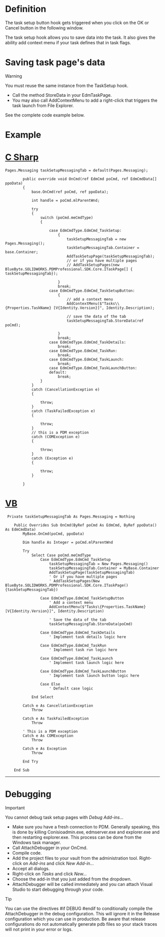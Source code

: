 # Definition

The task setup button hook gets triggered when you click on the OK or Cancel button in the following window.

The task setup hook allows you to save data into the task. It also gives the ability add context menu if your task defines that in task flags. 


# Saving task page's data

>[!WARNING]
> You must reuse the same instance from the TaskSetup hook.

- Call the method StoreData in your EdmTaskPage.
- You may also call AddContextMenu to add a right-click that triggers the task launch from File Explorer.


See the complete code example below.

# Example


# [C Sharp](#tab/cs)
```
Pages.Messaging taskSetupMessagingTab = default(Pages.Messaging);
       
        public override void OnCmd(ref EdmCmd poCmd, ref EdmCmdData[] ppoData)
        {
            base.OnCmd(ref poCmd, ref ppoData);

            int handle = poCmd.mlParentWnd;

            try
            {
                switch (poCmd.meCmdType)
                {
                    
                    case EdmCmdType.EdmCmd_TaskSetup:
                        {
                            taskSetupMessagingTab = new Pages.Messaging();
                            taskSetupMessagingTab.Container = base.Container;
                            AddTaskSetupPage(taskSetupMessagingTab);
                            // or if you have multiple pages
                            // AddTaskSetupPages(new BlueByte.SOLIDWORKS.PDMProfessional.SDK.Core.ITaskPage[] {  taskSetupMessagingTab});

                        }
                        break;
                    case EdmCmdType.EdmCmd_TaskSetupButton:
                        {
                            // add a context menu 
                            AddContextMenu($"Tasks\\{Properties.TaskName} [V{Identity.Version}]", Identity.Description);
                            
                            // save the data of the tab
                            taskSetupMessagingTab.StoreData(ref poCmd);

                        }
                        break;
                    case EdmCmdType.EdmCmd_TaskDetails:
                        break;
                    case EdmCmdType.EdmCmd_TaskRun:
                        break;
                    case EdmCmdType.EdmCmd_TaskLaunch:
                        break;
                    case EdmCmdType.EdmCmd_TaskLaunchButton:
                    default:
                        break;
                }
            }
            catch (CancellationException e)
            {

                throw;
            }
            catch (TaskFailedException e)
            {

                throw;
            }
            // this is a PDM exception
            catch (COMException e)
            {

                throw;
            }
            catch (Exception e)
            {

                throw;
            }

        }
```
# [VB](#tab/VB)
```
 Private taskSetupMessagingTab As Pages.Messaging = Nothing

    Public Overrides Sub OnCmd(ByRef poCmd As EdmCmd, ByRef ppoData() As EdmCmdData)
        MyBase.OnCmd(poCmd, ppoData)

        Dim handle As Integer = poCmd.mlParentWnd

        Try
            Select Case poCmd.meCmdType
                Case EdmCmdType.EdmCmd_TaskSetup
                    taskSetupMessagingTab = New Pages.Messaging()
                    taskSetupMessagingTab.Container = MyBase.Container
                    AddTaskSetupPage(taskSetupMessagingTab)
                    ' Or if you have multiple pages
                    ' AddTaskSetupPages(New BlueByte.SOLIDWORKS.PDMProfessional.SDK.Core.ITaskPage() {taskSetupMessagingTab})

                Case EdmCmdType.EdmCmd_TaskSetupButton
                    ' Add a context menu
                    AddContextMenu($"Tasks\{Properties.TaskName} [V{Identity.Version}]", Identity.Description)

                    ' Save the data of the tab
                    taskSetupMessagingTab.StoreData(poCmd)

                Case EdmCmdType.EdmCmd_TaskDetails
                    ' Implement task details logic here

                Case EdmCmdType.EdmCmd_TaskRun
                    ' Implement task run logic here

                Case EdmCmdType.EdmCmd_TaskLaunch
                    ' Implement task launch logic here

                Case EdmCmdType.EdmCmd_TaskLaunchButton
                    ' Implement task launch button logic here

                Case Else
                    ' Default case logic

            End Select

        Catch e As CancellationException
            Throw

        Catch e As TaskFailedException
            Throw

        ' This is a PDM exception
        Catch e As COMException
            Throw

        Catch e As Exception
            Throw

        End Try

    End Sub
```
---

# Debugging 

>[!IMPORTANT]
> You cannot debug task setup pages with *Debug Add-ins...*


- Make sure you have a fresh connection to PDM. Generally speaking, this is done by killing Conisioadmin.exe, edmserver.exe and explorer.exe and then restarting explorer.exe. This process can be done from the Windows task manager.
- Call AttachDebugger in your OnCmd.
- Compile code.
- Add the project files to your vault from the administration tool. Right-click on *Add-ins* and click *New Add-in...*
- Accept all dialogs.
- Right-click on *Tasks* and click *New...*
- Choose the add-in that you just added from the dropdown.
- AttachDebugger will be called immediately and you can attach Visual Studio to start debugging through your code.


>[!TIP]
> You can use the directives #if DEBUG #endif to conditionally compile the AttachDebugger in the debug configuration. This will ignore it in the Release configuration which you can use in production. Be aware that release configurations do not automatically generate pdb files so your stack traces will not print in your error or logs.
